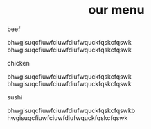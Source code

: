 <html>
<head>
<style>
@import URL("style.css")
</style>
</head>
<h1 align="center">our menu</h1>
<body>
<div class="b1">
<div class="b2">beef</div>
<p>bhwgisuqcfiuwfciuwfdiufwquckfqskcfqswk
bhwgisuqcfiuwfciuwfdiufwquckfqskcfqswk</p>
</div>
<div class="b1">
<div class="b3">chicken</div>
<p>bhwgisuqcfiuwfciuwfdiufwquckfqskcfqswk
bhwgisuqcfiuwfciuwfdiufwquckfqskcfqswk</p>
</div>
<div class="b1">
<div class="b4">sushi</div>
<p>bhwgisuqcfiuwfciuwfdiufwquckfqskcfqswkb
hwgisuqcfiuwfciuwfdiufwquckfqskcfqswk</p>
</div>
</body>
</html>
